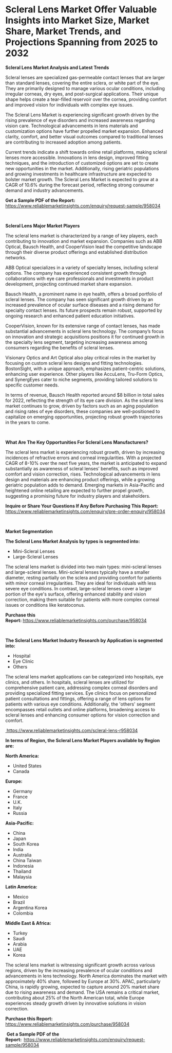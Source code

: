 <p><h1>Scleral Lens Market Offer Valuable Insights into Market Size, Market Share, Market Trends, and Projections Spanning from 2025 to 2032</h1></p><p><strong>Scleral Lens Market Analysis and Latest Trends</strong></p>
<p><p>Scleral lenses are specialized gas-permeable contact lenses that are larger than standard lenses, covering the entire sclera, or white part of the eye. They are primarily designed to manage various ocular conditions, including irregular corneas, dry eyes, and post-surgical applications. Their unique shape helps create a tear-filled reservoir over the cornea, providing comfort and improved vision for individuals with complex eye issues.</p><p>The Scleral Lens Market is experiencing significant growth driven by the rising prevalence of eye disorders and increased awareness regarding vision care. Technological advancements in lens materials and customization options have further propelled market expansion. Enhanced clarity, comfort, and better visual outcomes compared to traditional lenses are contributing to increased adoption among patients.</p><p>Current trends indicate a shift towards online retail platforms, making scleral lenses more accessible. Innovations in lens design, improved fitting techniques, and the introduction of customized options are set to create new opportunities in the market. Additionally, rising geriatric populations and growing investments in healthcare infrastructure are expected to bolster market growth. The Scleral Lens Market is expected to grow at a CAGR of 10.6% during the forecast period, reflecting strong consumer demand and industry advancements.</p></p>
<p><strong>Get a Sample PDF of the Report:&nbsp;</strong> <a href="https://www.reliablemarketinsights.com/enquiry/request-sample/958034?utm_campaign=3206&utm_medium=2&utm_source=Github&utm_content=ia&utm_term=13042025&utm_id=scleral-lens">https://www.reliablemarketinsights.com/enquiry/request-sample/958034</a></p>
<p>&nbsp;</p>
<p><strong>Scleral Lens Major Market Players</strong></p>
<p><p>The scleral lens market is characterized by a range of key players, each contributing to innovation and market expansion. Companies such as ABB Optical, Bausch Health, and CooperVision lead the competitive landscape through their diverse product offerings and established distribution networks.</p><p>ABB Optical specializes in a variety of specialty lenses, including scleral options. The company has experienced consistent growth through collaborations with eye care professionals and investments in product development, projecting continued market share expansion.</p><p>Bausch Health, a prominent name in eye health, offers a broad portfolio of scleral lenses. The company has seen significant growth driven by an increased prevalence of ocular surface diseases and a rising demand for specialty contact lenses. Its future prospects remain robust, supported by ongoing research and enhanced patient education initiatives.</p><p>CooperVision, known for its extensive range of contact lenses, has made substantial advancements in scleral lens technology. The company’s focus on innovation and strategic acquisitions positions it for continued growth in the specialty lens segment, targeting increasing awareness among consumers regarding the benefits of scleral lenses.</p><p>Visionary Optics and Art Optical also play critical roles in the market by focusing on custom scleral lens designs and fitting technologies. BostonSight, with a unique approach, emphasizes patient-centric solutions, enhancing user experience. Other players like AccuLens, Tru-Form Optics, and SynergEyes cater to niche segments, providing tailored solutions to specific customer needs.</p><p>In terms of revenue, Bausch Health reported around $8 billion in total sales for 2022, reflecting the strength of its eye care division. As the scleral lens market continues to grow, driven by factors such as an aging population and rising rates of eye disorders, these companies are well-positioned to capitalize on emerging opportunities, projecting robust growth trajectories in the years to come.</p></p>
<p>&nbsp;</p>
<p><strong>What Are The Key Opportunities For Scleral Lens Manufacturers?</strong></p>
<p><p>The scleral lens market is experiencing robust growth, driven by increasing incidences of refractive errors and corneal irregularities. With a projected CAGR of 8-10% over the next five years, the market is anticipated to expand substantially as awareness of scleral lenses’ benefits, such as improved comfort and vision correction, rises. Technological advancements in lens design and materials are enhancing product offerings, while a growing geriatric population adds to demand. Emerging markets in Asia-Pacific and heightened online retailing are expected to further propel growth, suggesting a promising future for industry players and stakeholders.</p></p>
<p><strong>Inquire or Share Your Questions If Any Before Purchasing This Report:</strong> <a href="https://www.reliablemarketinsights.com/enquiry/pre-order-enquiry/958034?utm_campaign=3206&utm_medium=2&utm_source=Github&utm_content=ia&utm_term=13042025&utm_id=scleral-lens">https://www.reliablemarketinsights.com/enquiry/pre-order-enquiry/958034</a></p>
<p>&nbsp;</p>
<p><strong>Market Segmentation</strong></p>
<p><strong>The Scleral Lens Market Analysis by types is segmented into:</strong></p>
<p><ul><li>Mini-Scleral Lenses</li><li>Large-Scleral Lenses</li></ul></p>
<p><p>The scleral lens market is divided into two main types: mini-scleral lenses and large-scleral lenses. Mini-scleral lenses typically have a smaller diameter, resting partially on the sclera and providing comfort for patients with minor corneal irregularities. They are ideal for individuals with less severe eye conditions. In contrast, large-scleral lenses cover a larger portion of the eye's surface, offering enhanced stability and vision correction, making them suitable for patients with more complex corneal issues or conditions like keratoconus.</p></p>
<p><strong>Purchase this Report:&nbsp;</strong><a href="https://www.reliablemarketinsights.com/purchase/958034?utm_campaign=3206&utm_medium=2&utm_source=Github&utm_content=ia&utm_term=13042025&utm_id=scleral-lens">https://www.reliablemarketinsights.com/purchase/958034</a></p>
<p>&nbsp;</p>
<p><strong>The Scleral Lens Market Industry Research by Application is segmented into:</strong></p>
<p><ul><li>Hospital</li><li>Eye Clinic</li><li>Others</li></ul></p>
<p><p>The scleral lens market applications can be categorized into hospitals, eye clinics, and others. In hospitals, scleral lenses are utilized for comprehensive patient care, addressing complex corneal disorders and providing specialized fitting services. Eye clinics focus on personalized patient consultations and fittings, offering a range of lens options for patients with various eye conditions. Additionally, the 'others' segment encompasses retail outlets and online platforms, broadening access to scleral lenses and enhancing consumer options for vision correction and comfort.</p></p>
<p><a href="https://www.reliablemarketinsights.com/scleral-lens-r958034?utm_campaign=3206&utm_medium=2&utm_source=Github&utm_content=ia&utm_term=13042025&utm_id=scleral-lens">&nbsp;https://www.reliablemarketinsights.com/scleral-lens-r958034</a></p>
<p><strong>In terms of Region, the Scleral Lens Market Players available by Region are:</strong></p>
<p>
    <p> <strong> North America: </strong>
        <ul>
            <li>United States</li>
            <li>Canada</li>
        </ul>
        </p> 
    <p> <strong> Europe: </strong>
        <ul>
            <li>Germany</li>
            <li>France</li>
            <li>U.K.</li>
            <li>Italy</li>
            <li>Russia</li>
        </ul>
        </p> 
    <p> <strong> Asia-Pacific: </strong>
        <ul>
            <li>China</li>
            <li>Japan</li>
            <li>South Korea</li>
            <li>India</li>
            <li>Australia</li>
            <li>China Taiwan</li>
            <li>Indonesia</li>
            <li>Thailand</li>
            <li>Malaysia</li>
        </ul>
        </p> 
    <p> <strong> Latin America: </strong>
        <ul>
            <li>Mexico</li>
            <li>Brazil</li>
            <li>Argentina Korea</li>
            <li>Colombia</li>
        </ul>
        </p> 
    <p> <strong> Middle East & Africa: </strong>
        <ul>
            <li>Turkey</li>
            <li>Saudi</li>
            <li>Arabia</li>
            <li>UAE</li>
            <li>Korea</li>
        </ul>
    </p>
    </p>
<p><p>The scleral lens market is witnessing significant growth across various regions, driven by the increasing prevalence of ocular conditions and advancements in lens technology. North America dominates the market with approximately 40% share, followed by Europe at 30%. APAC, particularly China, is rapidly growing, expected to capture around 20% market share due to rising awareness and demand. The USA remains a critical market, contributing about 25% of the North American total, while Europe experiences steady growth driven by innovative solutions in vision correction.</p></p>
<p><strong>Purchase this Report: </strong><a href="https://www.reliablemarketinsights.com/purchase/958034?utm_campaign=3206&utm_medium=2&utm_source=Github&utm_content=ia&utm_term=13042025&utm_id=scleral-lens">https://www.reliablemarketinsights.com/purchase/958034</a></p>
<p>&nbsp;<strong>Get a Sample PDF of the Report:&nbsp;&nbsp;</strong><a href="https://www.reliablemarketinsights.com/enquiry/request-sample/958034?utm_campaign=3206&utm_medium=2&utm_source=Github&utm_content=ia&utm_term=13042025&utm_id=scleral-lens">https://www.reliablemarketinsights.com/enquiry/request-sample/958034</a></p>
<p><strong></strong></p>
<p><p></p><p></p><p></p></p>